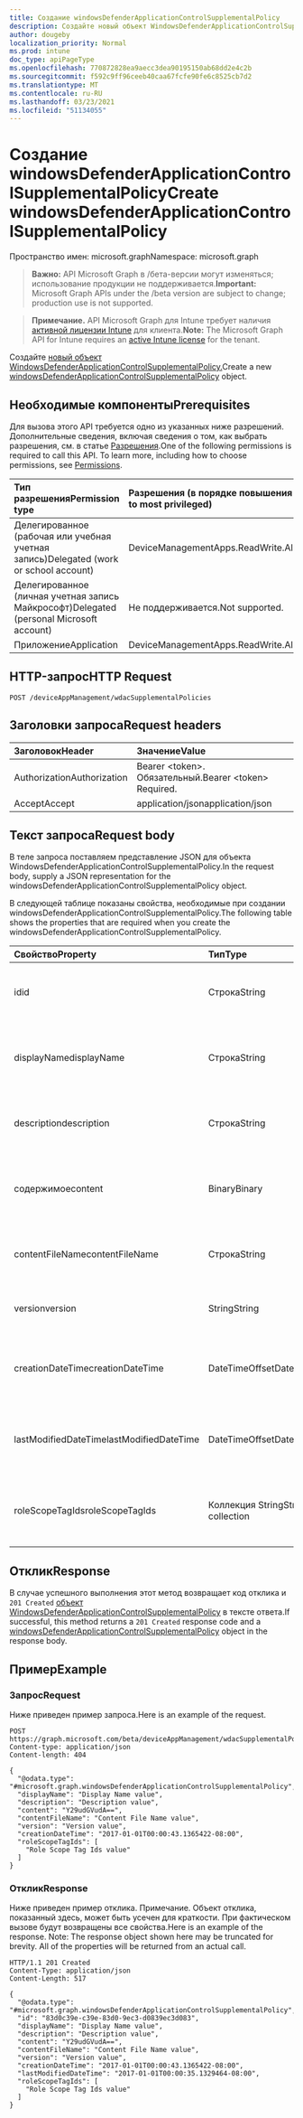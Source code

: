 ```yaml
---
title: Создание windowsDefenderApplicationControlSupplementalPolicy
description: Создайте новый объект WindowsDefenderApplicationControlSupplementalPolicy.
author: dougeby
localization_priority: Normal
ms.prod: intune
doc_type: apiPageType
ms.openlocfilehash: 770872828ea9aecc3dea90195150ab68dd2e4c2b
ms.sourcegitcommit: f592c9ff96ceeb40caa67fcfe90fe6c8525cb7d2
ms.translationtype: MT
ms.contentlocale: ru-RU
ms.lasthandoff: 03/23/2021
ms.locfileid: "51134055"
---
```

# <a name="create-windowsdefenderapplicationcontrolsupplementalpolicy"></a><span data-ttu-id="1bf61-103">Создание windowsDefenderApplicationControlSupplementalPolicy</span><span class="sxs-lookup"><span data-stu-id="1bf61-103">Create windowsDefenderApplicationControlSupplementalPolicy</span></span>

<span data-ttu-id="1bf61-104">Пространство имен: microsoft.graph</span><span class="sxs-lookup"><span data-stu-id="1bf61-104">Namespace: microsoft.graph</span></span>

> <span data-ttu-id="1bf61-105">**Важно:** API Microsoft Graph в /бета-версии могут изменяться; использование продукции не поддерживается.</span><span class="sxs-lookup"><span data-stu-id="1bf61-105">**Important:** Microsoft Graph APIs under the /beta version are subject to change; production use is not supported.</span></span>

> <span data-ttu-id="1bf61-106">**Примечание.** API Microsoft Graph для Intune требует наличия [активной лицензии Intune](https://go.microsoft.com/fwlink/?linkid=839381) для клиента.</span><span class="sxs-lookup"><span data-stu-id="1bf61-106">**Note:** The Microsoft Graph API for Intune requires an [active Intune license](https://go.microsoft.com/fwlink/?linkid=839381) for the tenant.</span></span>

<span data-ttu-id="1bf61-107">Создайте [новый объект WindowsDefenderApplicationControlSupplementalPolicy.](../resources/intune-unlock-windowsdefenderapplicationcontrolsupplementalpolicy.md)</span><span class="sxs-lookup"><span data-stu-id="1bf61-107">Create a new [windowsDefenderApplicationControlSupplementalPolicy](../resources/intune-unlock-windowsdefenderapplicationcontrolsupplementalpolicy.md) object.</span></span>

## <a name="prerequisites"></a><span data-ttu-id="1bf61-108">Необходимые компоненты</span><span class="sxs-lookup"><span data-stu-id="1bf61-108">Prerequisites</span></span>
<span data-ttu-id="1bf61-p101">Для вызова этого API требуется одно из указанных ниже разрешений. Дополнительные сведения, включая сведения о том, как выбрать разрешения, см. в статье [Разрешения](/graph/permissions-reference).</span><span class="sxs-lookup"><span data-stu-id="1bf61-p101">One of the following permissions is required to call this API. To learn more, including how to choose permissions, see [Permissions](/graph/permissions-reference).</span></span>

|<span data-ttu-id="1bf61-111">Тип разрешения</span><span class="sxs-lookup"><span data-stu-id="1bf61-111">Permission type</span></span>|<span data-ttu-id="1bf61-112">Разрешения (в порядке повышения привилегий)</span><span class="sxs-lookup"><span data-stu-id="1bf61-112">Permissions (from least to most privileged)</span></span>|
|:---|:---|
|<span data-ttu-id="1bf61-113">Делегированное (рабочая или учебная учетная запись)</span><span class="sxs-lookup"><span data-stu-id="1bf61-113">Delegated (work or school account)</span></span>|<span data-ttu-id="1bf61-114">DeviceManagementApps.ReadWrite.All</span><span class="sxs-lookup"><span data-stu-id="1bf61-114">DeviceManagementApps.ReadWrite.All</span></span>|
|<span data-ttu-id="1bf61-115">Делегированное (личная учетная запись Майкрософт)</span><span class="sxs-lookup"><span data-stu-id="1bf61-115">Delegated (personal Microsoft account)</span></span>|<span data-ttu-id="1bf61-116">Не поддерживается.</span><span class="sxs-lookup"><span data-stu-id="1bf61-116">Not supported.</span></span>|
|<span data-ttu-id="1bf61-117">Приложение</span><span class="sxs-lookup"><span data-stu-id="1bf61-117">Application</span></span>|<span data-ttu-id="1bf61-118">DeviceManagementApps.ReadWrite.All</span><span class="sxs-lookup"><span data-stu-id="1bf61-118">DeviceManagementApps.ReadWrite.All</span></span>|

## <a name="http-request"></a><span data-ttu-id="1bf61-119">HTTP-запрос</span><span class="sxs-lookup"><span data-stu-id="1bf61-119">HTTP Request</span></span>
<!-- {
  "blockType": "ignored"
}
-->
``` http
POST /deviceAppManagement/wdacSupplementalPolicies
```

## <a name="request-headers"></a><span data-ttu-id="1bf61-120">Заголовки запроса</span><span class="sxs-lookup"><span data-stu-id="1bf61-120">Request headers</span></span>
|<span data-ttu-id="1bf61-121">Заголовок</span><span class="sxs-lookup"><span data-stu-id="1bf61-121">Header</span></span>|<span data-ttu-id="1bf61-122">Значение</span><span class="sxs-lookup"><span data-stu-id="1bf61-122">Value</span></span>|
|:---|:---|
|<span data-ttu-id="1bf61-123">Authorization</span><span class="sxs-lookup"><span data-stu-id="1bf61-123">Authorization</span></span>|<span data-ttu-id="1bf61-124">Bearer &lt;token&gt;. Обязательный.</span><span class="sxs-lookup"><span data-stu-id="1bf61-124">Bearer &lt;token&gt; Required.</span></span>|
|<span data-ttu-id="1bf61-125">Accept</span><span class="sxs-lookup"><span data-stu-id="1bf61-125">Accept</span></span>|<span data-ttu-id="1bf61-126">application/json</span><span class="sxs-lookup"><span data-stu-id="1bf61-126">application/json</span></span>|

## <a name="request-body"></a><span data-ttu-id="1bf61-127">Текст запроса</span><span class="sxs-lookup"><span data-stu-id="1bf61-127">Request body</span></span>
<span data-ttu-id="1bf61-128">В теле запроса поставляем представление JSON для объекта WindowsDefenderApplicationControlSupplementalPolicy.</span><span class="sxs-lookup"><span data-stu-id="1bf61-128">In the request body, supply a JSON representation for the windowsDefenderApplicationControlSupplementalPolicy object.</span></span>

<span data-ttu-id="1bf61-129">В следующей таблице показаны свойства, необходимые при создании windowsDefenderApplicationControlSupplementalPolicy.</span><span class="sxs-lookup"><span data-stu-id="1bf61-129">The following table shows the properties that are required when you create the windowsDefenderApplicationControlSupplementalPolicy.</span></span>

|<span data-ttu-id="1bf61-130">Свойство</span><span class="sxs-lookup"><span data-stu-id="1bf61-130">Property</span></span>|<span data-ttu-id="1bf61-131">Тип</span><span class="sxs-lookup"><span data-stu-id="1bf61-131">Type</span></span>|<span data-ttu-id="1bf61-132">Описание</span><span class="sxs-lookup"><span data-stu-id="1bf61-132">Description</span></span>|
|:---|:---|:---|
|<span data-ttu-id="1bf61-133">id</span><span class="sxs-lookup"><span data-stu-id="1bf61-133">id</span></span>|<span data-ttu-id="1bf61-134">Строка</span><span class="sxs-lookup"><span data-stu-id="1bf61-134">String</span></span>|<span data-ttu-id="1bf61-135">Ключ для дополнительной политики WindowsDefenderApplicationControl.</span><span class="sxs-lookup"><span data-stu-id="1bf61-135">The key for the WindowsDefenderApplicationControl supplemental policy.</span></span>|
|<span data-ttu-id="1bf61-136">displayName</span><span class="sxs-lookup"><span data-stu-id="1bf61-136">displayName</span></span>|<span data-ttu-id="1bf61-137">Строка</span><span class="sxs-lookup"><span data-stu-id="1bf61-137">String</span></span>|<span data-ttu-id="1bf61-138">Отображение имени дополнительной политики WindowsDefenderApplicationControl.</span><span class="sxs-lookup"><span data-stu-id="1bf61-138">The display name of WindowsDefenderApplicationControl supplemental policy.</span></span>|
|<span data-ttu-id="1bf61-139">description</span><span class="sxs-lookup"><span data-stu-id="1bf61-139">description</span></span>|<span data-ttu-id="1bf61-140">Строка</span><span class="sxs-lookup"><span data-stu-id="1bf61-140">String</span></span>|<span data-ttu-id="1bf61-141">Описание дополнительной политики WindowsDefenderApplicationControl.</span><span class="sxs-lookup"><span data-stu-id="1bf61-141">The description of WindowsDefenderApplicationControl supplemental policy.</span></span>|
|<span data-ttu-id="1bf61-142">содержимое</span><span class="sxs-lookup"><span data-stu-id="1bf61-142">content</span></span>|<span data-ttu-id="1bf61-143">Binary</span><span class="sxs-lookup"><span data-stu-id="1bf61-143">Binary</span></span>|<span data-ttu-id="1bf61-144">Контент дополнительной политики WindowsDefenderApplicationControl в формате byte array.</span><span class="sxs-lookup"><span data-stu-id="1bf61-144">The WindowsDefenderApplicationControl supplemental policy content in byte array format.</span></span>|
|<span data-ttu-id="1bf61-145">contentFileName</span><span class="sxs-lookup"><span data-stu-id="1bf61-145">contentFileName</span></span>|<span data-ttu-id="1bf61-146">Строка</span><span class="sxs-lookup"><span data-stu-id="1bf61-146">String</span></span>|<span data-ttu-id="1bf61-147">Имя файла дополнительного контента политики WindowsDefenderApplicationControl.</span><span class="sxs-lookup"><span data-stu-id="1bf61-147">The WindowsDefenderApplicationControl supplemental policy content's file name.</span></span>|
|<span data-ttu-id="1bf61-148">version</span><span class="sxs-lookup"><span data-stu-id="1bf61-148">version</span></span>|<span data-ttu-id="1bf61-149">String</span><span class="sxs-lookup"><span data-stu-id="1bf61-149">String</span></span>|<span data-ttu-id="1bf61-150">Версия дополнительной политики WindowsDefenderApplicationControl.</span><span class="sxs-lookup"><span data-stu-id="1bf61-150">The WindowsDefenderApplicationControl supplemental policy's version.</span></span>|
|<span data-ttu-id="1bf61-151">creationDateTime</span><span class="sxs-lookup"><span data-stu-id="1bf61-151">creationDateTime</span></span>|<span data-ttu-id="1bf61-152">DateTimeOffset</span><span class="sxs-lookup"><span data-stu-id="1bf61-152">DateTimeOffset</span></span>|<span data-ttu-id="1bf61-153">Дата и время отправки дополнительной политики WindowsDefenderApplicationControl.</span><span class="sxs-lookup"><span data-stu-id="1bf61-153">The date and time when the WindowsDefenderApplicationControl supplemental policy was uploaded.</span></span>|
|<span data-ttu-id="1bf61-154">lastModifiedDateTime</span><span class="sxs-lookup"><span data-stu-id="1bf61-154">lastModifiedDateTime</span></span>|<span data-ttu-id="1bf61-155">DateTimeOffset</span><span class="sxs-lookup"><span data-stu-id="1bf61-155">DateTimeOffset</span></span>|<span data-ttu-id="1bf61-156">Дата и время последнего изменения политики дополнительных приложений WindowsDefenderApplicationControl.</span><span class="sxs-lookup"><span data-stu-id="1bf61-156">The date and time when the WindowsDefenderApplicationControl supplemental policy was last modified.</span></span>|
|<span data-ttu-id="1bf61-157">roleScopeTagIds</span><span class="sxs-lookup"><span data-stu-id="1bf61-157">roleScopeTagIds</span></span>|<span data-ttu-id="1bf61-158">Коллекция String</span><span class="sxs-lookup"><span data-stu-id="1bf61-158">String collection</span></span>|<span data-ttu-id="1bf61-159">Список тегов области для этого объекта дополнительной политики WindowsDefenderApplicationControl.</span><span class="sxs-lookup"><span data-stu-id="1bf61-159">List of Scope Tags for this WindowsDefenderApplicationControl supplemental policy entity.</span></span>|



## <a name="response"></a><span data-ttu-id="1bf61-160">Отклик</span><span class="sxs-lookup"><span data-stu-id="1bf61-160">Response</span></span>
<span data-ttu-id="1bf61-161">В случае успешного выполнения этот метод возвращает код отклика и `201 Created` [объект WindowsDefenderApplicationControlSupplementalPolicy](../resources/intune-unlock-windowsdefenderapplicationcontrolsupplementalpolicy.md) в тексте ответа.</span><span class="sxs-lookup"><span data-stu-id="1bf61-161">If successful, this method returns a `201 Created` response code and a [windowsDefenderApplicationControlSupplementalPolicy](../resources/intune-unlock-windowsdefenderapplicationcontrolsupplementalpolicy.md) object in the response body.</span></span>

## <a name="example"></a><span data-ttu-id="1bf61-162">Пример</span><span class="sxs-lookup"><span data-stu-id="1bf61-162">Example</span></span>

### <a name="request"></a><span data-ttu-id="1bf61-163">Запрос</span><span class="sxs-lookup"><span data-stu-id="1bf61-163">Request</span></span>
<span data-ttu-id="1bf61-164">Ниже приведен пример запроса.</span><span class="sxs-lookup"><span data-stu-id="1bf61-164">Here is an example of the request.</span></span>
``` http
POST https://graph.microsoft.com/beta/deviceAppManagement/wdacSupplementalPolicies
Content-type: application/json
Content-length: 404

{
  "@odata.type": "#microsoft.graph.windowsDefenderApplicationControlSupplementalPolicy",
  "displayName": "Display Name value",
  "description": "Description value",
  "content": "Y29udGVudA==",
  "contentFileName": "Content File Name value",
  "version": "Version value",
  "creationDateTime": "2017-01-01T00:00:43.1365422-08:00",
  "roleScopeTagIds": [
    "Role Scope Tag Ids value"
  ]
}
```

### <a name="response"></a><span data-ttu-id="1bf61-165">Отклик</span><span class="sxs-lookup"><span data-stu-id="1bf61-165">Response</span></span>
<span data-ttu-id="1bf61-p102">Ниже приведен пример отклика. Примечание. Объект отклика, показанный здесь, может быть усечен для краткости. При фактическом вызове будут возвращены все свойства.</span><span class="sxs-lookup"><span data-stu-id="1bf61-p102">Here is an example of the response. Note: The response object shown here may be truncated for brevity. All of the properties will be returned from an actual call.</span></span>
``` http
HTTP/1.1 201 Created
Content-Type: application/json
Content-Length: 517

{
  "@odata.type": "#microsoft.graph.windowsDefenderApplicationControlSupplementalPolicy",
  "id": "83d0c39e-c39e-83d0-9ec3-d0839ec3d083",
  "displayName": "Display Name value",
  "description": "Description value",
  "content": "Y29udGVudA==",
  "contentFileName": "Content File Name value",
  "version": "Version value",
  "creationDateTime": "2017-01-01T00:00:43.1365422-08:00",
  "lastModifiedDateTime": "2017-01-01T00:00:35.1329464-08:00",
  "roleScopeTagIds": [
    "Role Scope Tag Ids value"
  ]
}
```




